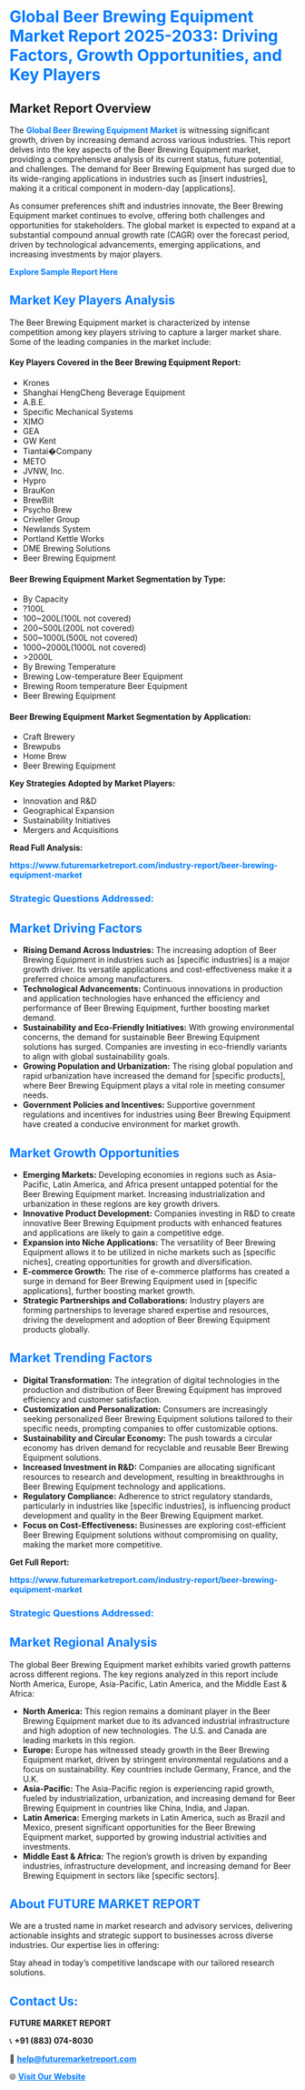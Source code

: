 <h1 style="color: #007BFF;">Global Beer Brewing Equipment Market Report 2025-2033: Driving Factors, Growth Opportunities, and Key Players</h1>

<section id="overview">
<h2>Market Report Overview</h2>
<p>The <a href="https://www.futuremarketreport.com/industry-report/beer-brewing-equipment-market" style="color: #007BFF; text-decoration: none;"><strong>Global Beer Brewing Equipment Market</strong></a> is witnessing significant growth, driven by increasing demand across various industries. This report delves into the key aspects of the Beer Brewing Equipment market, providing a comprehensive analysis of its current status, future potential, and challenges. The demand for Beer Brewing Equipment has surged due to its wide-ranging applications in industries such as [insert industries], making it a critical component in modern-day [applications].</p>
<p>As consumer preferences shift and industries innovate, the Beer Brewing Equipment market continues to evolve, offering both challenges and opportunities for stakeholders. The global market is expected to expand at a substantial compound annual growth rate (CAGR) over the forecast period, driven by technological advancements, emerging applications, and increasing investments by major players.</p>
</section>

<section id="overview">
<p><a href="https://www.futuremarketreport.com/request-sample/reportId=100536" style="color: #007BFF; text-decoration: none;"><strong>Explore Sample Report Here</strong></a></p>
</section>

<section id="key-players">
<h2 style="color: #007BFF;">Market Key Players Analysis</h2>
<p>The Beer Brewing Equipment market is characterized by intense competition among key players striving to capture a larger market share. Some of the leading companies in the market include:</p>
<h4>Key Players Covered in the Beer Brewing Equipment Report:</h4>
<ul><li>Krones</li><li>Shanghai HengCheng Beverage Equipment</li><li>A.B.E.</li><li>Specific Mechanical Systems</li><li>XIMO</li><li>GEA</li><li>GW Kent</li><li>Tiantai�Company</li><li>METO</li><li>JVNW, Inc.</li><li>Hypro</li><li>BrauKon</li><li>BrewBilt</li><li>Psycho Brew</li><li>Criveller Group</li><li>Newlands System</li><li>Portland Kettle Works</li><li>DME Brewing Solutions</li><li>Beer Brewing Equipment</li></ul>
<h4>Beer Brewing Equipment Market Segmentation by Type:</h4>
<ul><li>By Capacity</li><li>?100L</li><li>100~200L(100L not covered)</li><li>200~500L(200L not covered)</li><li>500~1000L(500L not covered)</li><li>1000~2000L(1000L not covered)</li><li>&gt;2000L</li><li>By Brewing Temperature</li><li>Brewing Low-temperature Beer Equipment</li><li>Brewing Room temperature Beer Equipment</li><li>Beer Brewing Equipment</li></ul>

<h4>Beer Brewing Equipment Market Segmentation by Application:</h4>
<ul><li>Craft Brewery</li><li>Brewpubs</li><li>Home Brew</li><li>Beer Brewing Equipment</li></ul>
<p><strong>Key Strategies Adopted by Market Players:</strong></p>
<ul>
<li>Innovation and R&D</li>
<li>Geographical Expansion</li>
<li>Sustainability Initiatives</li>
<li>Mergers and Acquisitions</li>
</ul>
</section>

<section>
<p><strong>Read Full Analysis: </strong></p><a href="https://www.futuremarketreport.com/industry-report/beer-brewing-equipment-market" style="color: #007BFF; text-decoration: none;"><strong>https://www.futuremarketreport.com/industry-report/beer-brewing-equipment-market</strong></a>
<h3 style="color: #007BFF;">Strategic Questions Addressed:</h3>
</section>

<section id="driving-factors">
<h2 style="color: #007BFF;">Market Driving Factors</h2>
<ul>
<li><strong>Rising Demand Across Industries:</strong> The increasing adoption of Beer Brewing Equipment in industries such as [specific industries] is a major growth driver. Its versatile applications and cost-effectiveness make it a preferred choice among manufacturers.</li>
<li><strong>Technological Advancements:</strong> Continuous innovations in production and application technologies have enhanced the efficiency and performance of Beer Brewing Equipment, further boosting market demand.</li>
<li><strong>Sustainability and Eco-Friendly Initiatives:</strong> With growing environmental concerns, the demand for sustainable Beer Brewing Equipment solutions has surged. Companies are investing in eco-friendly variants to align with global sustainability goals.</li>
<li><strong>Growing Population and Urbanization:</strong> The rising global population and rapid urbanization have increased the demand for [specific products], where Beer Brewing Equipment plays a vital role in meeting consumer needs.</li>
<li><strong>Government Policies and Incentives:</strong> Supportive government regulations and incentives for industries using Beer Brewing Equipment have created a conducive environment for market growth.</li>
</ul>
</section>

<section id="growth-opportunities">
<h2 style="color: #007BFF;">Market Growth Opportunities</h2>
<ul>
<li><strong>Emerging Markets:</strong> Developing economies in regions such as Asia-Pacific, Latin America, and Africa present untapped potential for the Beer Brewing Equipment market. Increasing industrialization and urbanization in these regions are key growth drivers.</li>
<li><strong>Innovative Product Development:</strong> Companies investing in R&D to create innovative Beer Brewing Equipment products with enhanced features and applications are likely to gain a competitive edge.</li>
<li><strong>Expansion into Niche Applications:</strong> The versatility of Beer Brewing Equipment allows it to be utilized in niche markets such as [specific niches], creating opportunities for growth and diversification.</li>
<li><strong>E-commerce Growth:</strong> The rise of e-commerce platforms has created a surge in demand for Beer Brewing Equipment used in [specific applications], further boosting market growth.</li>
<li><strong>Strategic Partnerships and Collaborations:</strong> Industry players are forming partnerships to leverage shared expertise and resources, driving the development and adoption of Beer Brewing Equipment products globally.</li>
</ul>
</section>

<section id="trending-factors">
<h2 style="color: #007BFF;">Market Trending Factors</h2>
<ul>
<li><strong>Digital Transformation:</strong> The integration of digital technologies in the production and distribution of Beer Brewing Equipment has improved efficiency and customer satisfaction.</li>
<li><strong>Customization and Personalization:</strong> Consumers are increasingly seeking personalized Beer Brewing Equipment solutions tailored to their specific needs, prompting companies to offer customizable options.</li>
<li><strong>Sustainability and Circular Economy:</strong> The push towards a circular economy has driven demand for recyclable and reusable Beer Brewing Equipment solutions.</li>
<li><strong>Increased Investment in R&D:</strong> Companies are allocating significant resources to research and development, resulting in breakthroughs in Beer Brewing Equipment technology and applications.</li>
<li><strong>Regulatory Compliance:</strong> Adherence to strict regulatory standards, particularly in industries like [specific industries], is influencing product development and quality in the Beer Brewing Equipment market.</li>
<li><strong>Focus on Cost-Effectiveness:</strong> Businesses are exploring cost-efficient Beer Brewing Equipment solutions without compromising on quality, making the market more competitive.</li>
</ul>
</section>

<section>
<p><strong>Get Full Report: </strong></p><a href="https://www.futuremarketreport.com/industry-report/beer-brewing-equipment-market" style="color: #007BFF; text-decoration: none;"><strong>https://www.futuremarketreport.com/industry-report/beer-brewing-equipment-market</strong></a>
<h3 style="color: #007BFF;">Strategic Questions Addressed:</h3>
</section>


<section id="regional-analysis">
<h2 style="color: #007BFF;">Market Regional Analysis</h2>
<p>The global Beer Brewing Equipment market exhibits varied growth patterns across different regions. The key regions analyzed in this report include North America, Europe, Asia-Pacific, Latin America, and the Middle East & Africa:</p>
<ul>
<li><strong>North America:</strong> This region remains a dominant player in the Beer Brewing Equipment market due to its advanced industrial infrastructure and high adoption of new technologies. The U.S. and Canada are leading markets in this region.</li>
<li><strong>Europe:</strong> Europe has witnessed steady growth in the Beer Brewing Equipment market, driven by stringent environmental regulations and a focus on sustainability. Key countries include Germany, France, and the U.K.</li>
<li><strong>Asia-Pacific:</strong> The Asia-Pacific region is experiencing rapid growth, fueled by industrialization, urbanization, and increasing demand for Beer Brewing Equipment in countries like China, India, and Japan.</li>
<li><strong>Latin America:</strong> Emerging markets in Latin America, such as Brazil and Mexico, present significant opportunities for the Beer Brewing Equipment market, supported by growing industrial activities and investments.</li>
<li><strong>Middle East & Africa:</strong> The region’s growth is driven by expanding industries, infrastructure development, and increasing demand for Beer Brewing Equipment in sectors like [specific sectors].</li>
</ul>
</section>

<footer>
<h2 style="color: #007BFF;">About FUTURE MARKET REPORT</h2>
<p>We are a trusted name in market research and advisory services, delivering actionable insights and strategic support to businesses across diverse industries. Our expertise lies in offering:</p>

<p>Stay ahead in today’s competitive landscape with our tailored research solutions.</p>

<h2 style="color: #007BFF;">Contact Us:</h2>
<p><strong>FUTURE MARKET REPORT</strong></p>
<p>📞 <strong>+91 (883) 074-8030</strong></p>
<p>📧 <strong><a href="mailto:help@futuremarketreport.com" style="color: #007BFF;">help@futuremarketreport.com</a></strong></p>
<p>🌐 <strong><a href="https://www.futuremarketreport.com/" style="color: #007BFF;">Visit Our Website</a></strong></p>
</footer>